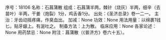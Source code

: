 序号：18106
名称：石菖蒲散
组成：石菖蒲半两，棘针（烧灰）半两，细辛（去苗叶）半两，干姜（炮裂）1分，鸡舌香1分。
出处：《圣济总录》卷一二一。
主治：牙齿动摇疼痛，作臭血出。
加减：None
功效：None
用法用量：以绵裹1钱匕，贴牙龈上。有涎吐之。
制备方法：上为散。
临床应用：None
各家论述：None
用药禁忌：None
附注：菖蒲散（《普济方》卷六十五）。
